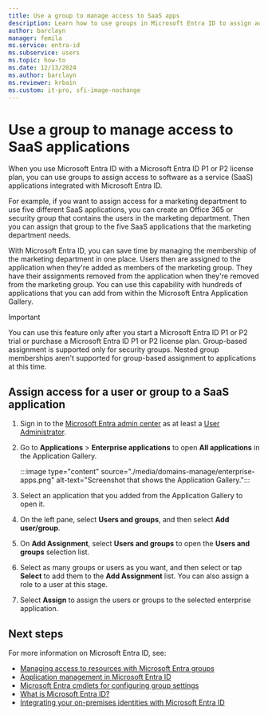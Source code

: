 ```yaml
---
title: Use a group to manage access to SaaS apps
description: Learn how to use groups in Microsoft Entra ID to assign access to SaaS applications that are integrated with Microsoft Entra ID.
author: barclayn
manager: femila
ms.service: entra-id
ms.subservice: users
ms.topic: how-to
ms.date: 12/13/2024
ms.author: barclayn
ms.reviewer: krbain
ms.custom: it-pro, sfi-image-nochange
---
```

# Use a group to manage access to SaaS applications

When you use Microsoft Entra ID with a Microsoft Entra ID P1 or P2 license plan, you can use groups to assign access to software as a service (SaaS) applications integrated with Microsoft Entra ID.

For example, if you want to assign access for a marketing department to use five different SaaS applications, you can create an Office 365 or security group that contains the users in the marketing department. Then you can assign that group to the five SaaS applications that the marketing department needs.

With Microsoft Entra ID, you can save time by managing the membership of the marketing department in one place. Users then are assigned to the application when they're added as members of the marketing group. They have their assignments removed from the application when they're removed from the marketing group. You can use this capability with hundreds of applications that you can add from within the Microsoft Entra Application Gallery.

> [!IMPORTANT]
> You can use this feature only after you start a Microsoft Entra ID P1 or P2 trial or purchase a Microsoft Entra ID P1 or P2 license plan.
> Group-based assignment is supported only for security groups.
> Nested group memberships aren't supported for group-based assignment to applications at this time.

<a name='assign-access-for-a-user-or-group-to-an-saas-application'></a>

## Assign access for a user or group to a SaaS application


1. Sign in to the [Microsoft Entra admin center](https://entra.microsoft.com) as at least a [User Administrator](~/identity/role-based-access-control/permissions-reference.md#user-administrator).
1. Go to **Applications** > **Enterprise applications** to open **All applications** in the Application Gallery.

   :::image type="content" source="./media/domains-manage/enterprise-apps.png" alt-text="Screenshot that shows the Application Gallery.":::

1. Select an application that you added from the Application Gallery to open it.
1. On the left pane, select **Users and groups**, and then select **Add user/group**.
1. On **Add Assignment**, select **Users and groups** to open the **Users and groups** selection list.
1. Select as many groups or users as you want, and then select or tap **Select** to add them to the **Add Assignment** list. You can also assign a role to a user at this stage.
1. Select **Assign** to assign the users or groups to the selected enterprise application.

## Next steps

For more information on Microsoft Entra ID, see:

* [Managing access to resources with Microsoft Entra groups](~/fundamentals/concept-learn-about-groups.md)
* [Application management in Microsoft Entra ID](~/identity/enterprise-apps/what-is-application-management.md)
* [Microsoft Entra cmdlets for configuring group settings](~/identity/users/groups-settings-cmdlets.md)
* [What is Microsoft Entra ID?](~/fundamentals/whatis.md)
* [Integrating your on-premises identities with Microsoft Entra ID](~/identity/hybrid/whatis-hybrid-identity.md)
